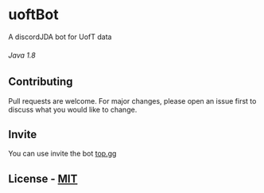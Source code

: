 # uoftBot

A discordJDA bot for UofT data
###### Java 1.8

## Contributing
Pull requests are welcome. For major changes, please open an issue first to discuss what you would like to change.

## Invite
You can use invite the bot [top.gg](https://top.gg/bot/722908883554926623)

## License - [MIT](https://choosealicense.com/licenses/mit/)